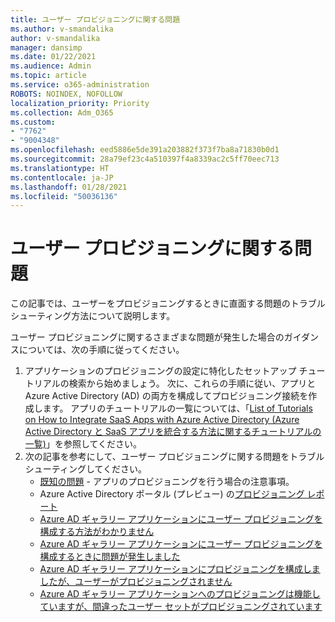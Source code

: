 ```yaml
---
title: ユーザー プロビジョニングに関する問題
ms.author: v-smandalika
author: v-smandalika
manager: dansimp
ms.date: 01/22/2021
ms.audience: Admin
ms.topic: article
ms.service: o365-administration
ROBOTS: NOINDEX, NOFOLLOW
localization_priority: Priority
ms.collection: Adm_O365
ms.custom:
- "7762"
- "9004348"
ms.openlocfilehash: eed5886e5de391a203882f373f7ba8a71830b0d1
ms.sourcegitcommit: 28a79ef23c4a510397f4a8339ac2c5ff70eec713
ms.translationtype: HT
ms.contentlocale: ja-JP
ms.lasthandoff: 01/28/2021
ms.locfileid: "50036136"
---
```

# <a name="user-provisioning-issues"></a>ユーザー プロビジョニングに関する問題

この記事では、ユーザーをプロビジョニングするときに直面する問題のトラブルシューティング方法について説明します。

ユーザー プロビジョニングに関するさまざまな問題が発生した場合のガイダンスについては、次の手順に従ってください。

1. アプリケーションのプロビジョニングの設定に特化したセットアップ チュートリアルの検索から始めましょう。 次に、これらの手順に従い、アプリと Azure Active Directory (AD) の両方を構成してプロビジョニング接続を作成します。 アプリのチュートリアルの一覧については、「[List of Tutorials on How to Integrate SaaS Apps with Azure Active Directory (Azure Active Directory と SaaS アプリを統合する方法に関するチュートリアルの一覧)](https://docs.microsoft.com/azure/active-directory/saas-apps/tutorial-list)」を参照してください。
2. 次の記事を参考にして、ユーザー プロビジョニングに関する問題をトラブルシューティングしてください。
    - [既知の問題](https://docs.microsoft.com/azure/active-directory/app-provisioning/known-issues) - アプリのプロビジョニングを行う場合の注意事項。
    - Azure Active Directory ポータル (プレビュー) の[プロビジョニング レポート](https://docs.microsoft.com/azure/active-directory/reports-monitoring/concept-provisioning-logs)
    - [Azure AD ギャラリー アプリケーションにユーザー プロビジョニングを構成する方法がわかりません](https://docs.microsoft.com/azure/active-directory/app-provisioning/configure-automatic-user-provisioning-portal) 
    - [Azure AD ギャラリー アプリケーションにユーザー プロビジョニングを構成するときに問題が発生しました](https://docs.microsoft.com/azure/active-directory/app-provisioning/application-provisioning-config-problem) 
    - [Azure AD ギャラリー アプリケーションにプロビジョニングを構成しましたが、ユーザーがプロビジョニングされません](https://docs.microsoft.com/azure/active-directory/app-provisioning/application-provisioning-config-problem-no-users-provisioned) 
    - [Azure AD ギャラリー アプリケーションへのプロビジョニングは機能していますが、間違ったユーザー セットがプロビジョニングされています](https://docs.microsoft.com/azure/active-directory/manage-apps/add-application-portal-assign-users)






